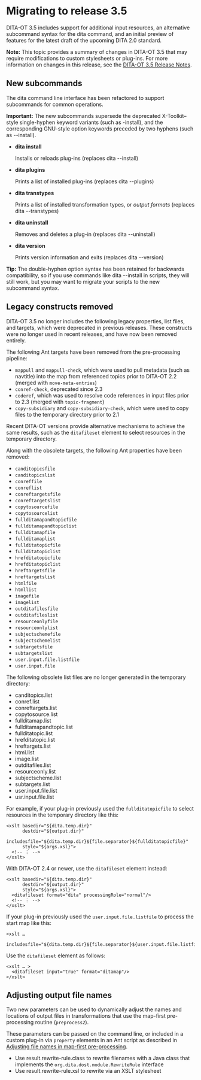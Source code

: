 # Migrating to release 3.5

DITA-OT 3.5 includes support for additional input resources, an alternative subcommand syntax for the dita command, and an initial preview of features for the latest draft of the upcoming DITA 2.0 standard.

**Note:** This topic provides a summary of changes in DITA-OT 3.5 that may require modifications to custom stylesheets or plug-ins. For more information on changes in this release, see the [DITA-OT 3.5 Release Notes](https://www.dita-ot.org/3.5/release-notes/).

## New subcommands

The dita command line interface has been refactored to support subcommands for common operations.

**Important:** The new subcommands supersede the deprecated X-Toolkit–style single-hyphen keyword variants \(such as -install\), and the corresponding GNU-style option keywords preceded by two hyphens \(such as --install\).

-   **dita install**

    Installs or reloads plug-ins \(replaces dita --install\)

-   **dita plugins**

    Prints a list of installed plug-ins \(replaces dita --plugins\)

-   **dita transtypes**

    Prints a list of installed transformation types, or *output formats* \(replaces dita --transtypes\)

-   **dita uninstall**

    Removes and deletes a plug-in \(replaces dita --uninstall\)

-   **dita version**

    Prints version information and exits \(replaces dita --version\)


**Tip:** The double-hyphen option syntax has been retained for backwards compatibility, so if you use commands like dita --install in scripts, they will still work, but you may want to migrate your scripts to the new subcommand syntax.

## Legacy constructs removed

DITA-OT 3.5 no longer includes the following legacy properties, list files, and targets, which were deprecated in previous releases. These constructs were no longer used in recent releases, and have now been removed entirely.

The following Ant targets have been removed from the pre-processing pipeline:

-   `mappull` and `mappull-check`, which were used to pull metadata \(such as navtitle\) into the map from referenced topics prior to DITA-OT 2.2 \(merged with `move-meta-entries`\)
-   `conref-check`, deprecated since 2.3
-   `coderef`, which was used to resolve code references in input files prior to 2.3 \(merged with `topic-fragment`\)
-   `copy-subsidiary` and `copy-subsidiary-check`, which were used to copy files to the temporary directory prior to 2.1

Recent DITA-OT versions provide alternative mechanisms to achieve the same results, such as the `ditafileset` element to select resources in the temporary directory.

Along with the obsolete targets, the following Ant properties have been removed:

-   `canditopicsfile`
-   `canditopicslist`
-   `conreffile`
-   `conreflist`
-   `conreftargetsfile`
-   `conreftargetslist`
-   `copytosourcefile`
-   `copytosourcelist`
-   `fullditamapandtopicfile`
-   `fullditamapandtopiclist`
-   `fullditamapfile`
-   `fullditamaplist`
-   `fullditatopicfile`
-   `fullditatopiclist`
-   `hrefditatopicfile`
-   `hrefditatopiclist`
-   `hreftargetsfile`
-   `hreftargetslist`
-   `htmlfile`
-   `htmllist`
-   `imagefile`
-   `imagelist`
-   `outditafilesfile`
-   `outditafileslist`
-   `resourceonlyfile`
-   `resourceonlylist`
-   `subjectschemefile`
-   `subjectschemelist`
-   `subtargetsfile`
-   `subtargetslist`
-   `user.input.file.listfile`
-   `user.input.file`

The following obsolete list files are no longer generated in the temporary directory:

-   canditopics.list
-   conref.list
-   conreftargets.list
-   copytosource.list
-   fullditamap.list
-   fullditamapandtopic.list
-   fullditatopic.list
-   hrefditatopic.list
-   hreftargets.list
-   html.list
-   image.list
-   outditafiles.list
-   resourceonly.list
-   subjectscheme.list
-   subtargets.list
-   user.input.file.list
-   usr.input.file.list

For example, if your plug-in previously used the `fullditatopicfile` to select resources in the temporary directory like this:

```
<xslt basedir="${dita.temp.dir}"
      destdir="${output.dir}"
      includesfile="${dita.temp.dir}${file.separator}${fullditatopicfile}"
      style="${args.xsl}">
  <!-- ⋮ -->
</xslt>
```

With DITA-OT 2.4 or newer, use the `ditafileset` element instead:

```
<xslt basedir="${dita.temp.dir}"
      destdir="${output.dir}"
      style="${args.xsl}">
  <ditafileset format="dita" processingRole="normal"/>
  <!-- ⋮ -->
</xslt>
```

If your plug-in previously used the `user.input.file.listfile` to process the start map like this:

```
<xslt …
      includesfile="${dita.temp.dir}${file.separator}${user.input.file.listfile}"/>
```

Use the `ditafileset` element as follows:

```
<xslt … >
  <ditafileset input="true" format="ditamap"/>
</xslt>
```

## Adjusting output file names

Two new parameters can be used to dynamically adjust the names and locations of output files in transformations that use the map-first pre-processing routine \(`preprocess2`\).

These parameters can be passed on the command line, or included in a custom plug-in via `property` elements in an Ant script as described in [Adjusting file names in map-first pre-processing](plugin-rewrite-rules.md).

-   Use result.rewrite-rule.class to rewrite filenames with a Java class that implements the `org.dita.dost.module.RewriteRule` interface
-   Use result.rewrite-rule.xsl to rewrite via an XSLT stylesheet

